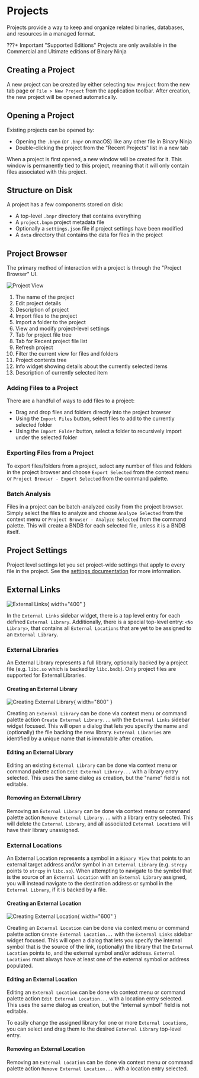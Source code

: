 # Projects

Projects provide a way to keep and organize related binaries, databases, and resources in a managed format.

???+ Important "Supported Editions"
    Projects are only available in the Commercial and Ultimate editions of Binary Ninja

## Creating a Project

A new project can be created by either selecting `New Project` from the new tab page or `File > New Project` from the application toolbar. After creation, the new project will be opened automatically.

## Opening a Project

Existing projects can be opened by:

- Opening the `.bnpm` (or `.bnpr` on macOS) like any other file in Binary Ninja
- Double-clicking the project from the "Recent Projects" list in a new tab

When a project is first opened, a new window will be created for it. This window is permanently tied to this project, meaning that it will only contain files associated with this project.

## Structure on Disk

A project has a few components stored on disk:

- A top-level `.bnpr` directory that contains everything
- A `project.bnpm` project metadata file
- Optionally a `settings.json` file if project settings have been modified
- A `data` directory that contains the data for files in the project

## Project Browser

The primary method of interaction with a project is through the "Project Browser" UI.

![Project View](../img/projects.png "Projects")

1. The name of the project
2. Edit project details
3. Description of project
4. Import files to the project
5. Import a folder to the project
6. View and modify project-level settings
7. Tab for project file tree
8. Tab for Recent project file list
9. Refresh project
10. Filter the current view for files and folders
11. Project contents tree
12. Info widget showing details about the currently selected items
13. Description of currently selected item

### Adding Files to a Project

There are a handful of ways to add files to a project:

- Drag and drop files and folders directly into the project browser
- Using the `Import Files` button, select files to add to the currently selected folder
- Using the `Import Folder` button, select a folder to recursively import under the selected folder

### Exporting Files from a Project

To export files/folders from a project, select any number of files and folders in the project browser and choose `Export Selected` from the context menu or `Project Browser - Export Selected` from the command palette.

### Batch Analysis

Files in a project can be batch-analyzed easily from the project browser. Simply select the files to analyze and choose `Analyze Selected` from the context menu or `Project Browser - Analyze Selected` from the command palette. This will create a BNDB for each selected file, unless it is a BNDB itself.

## Project Settings

Project level settings let you set project-wide settings that apply to every file in the project. See the [settings documentation](settings.md) for more information.

## External Links

![External Links](../img/external-links.png "External Links"){ width="400" }

In the `External Links` sidebar widget, there is a top level entry for each defined `External Library`. Additionally, there is a special top-level entry: `<No Library>`, that contains all `External Locations` that are yet to be assigned to an `External Library`.



### External Libraries

An External Library represents a full library, optionally backed by a project file (e.g. `libc.so` which is backed by `libc.bndb`). Only project files are supported for External Libraries.


#### Creating an External Library

![Creating External Library](../img/external-links-edit-external-library.png "Creating External Library"){ width="800" }

Creating an `External Library` can be done via context menu or command palette action `Create External Library...` with the `External Links` sidebar widget focused. This will open a dialog that lets you specify the name and (optionally) the file backing the new library. `External Libraries` are identified by a unique name that is immutable after creation.


#### Editing an External Library

Editing an existing `External Library` can be done via context menu or command palette action `Edit External Library...` with a library entry selected. This uses the same dialog as creation, but the "name" field is not editable.


#### Removing an External Library

Removing an `External Library` can be done via context menu or command palette action `Remove External Library...` with a library entry selected. This will delete the `External Library`, and all associated `External Locations` will have their library unassigned.


### External Locations

An External Location represents a symbol in a `Binary View` that points to an external target address and/or symbol in an `External Library` (e.g. `strcpy` points to `strcpy` in `libc.so`). When attempting to navigate to the symbol that is the source of an `External Location` with an `External Library` assigned, you will instead navigate to the destination address or symbol in the `External Library`, if it is backed by a file.


#### Creating an External Location

![Creating External Location](../img/external-links-edit-external-location.png "Creating External Location"){ width="600" }


Creating an `External Location` can be done via context menu or command palette action `Create External Location...` with the `External Links` sidebar widget focused. This will open a dialog that lets you specify the internal symbol that is the source of the link, (optionally) the library that the `External Location` points to, and the external symbol and/or address. `External Locations` must always have at least one of the external symbol or address populated.


#### Editing an External Location

Editing an `External Location` can be done via context menu or command palette action `Edit External Location...` with a location entry selected. This uses the same dialog as creation, but the "internal symbol" field is not editable.

To easily change the assigned library for one or more `External Locations`, you can select and drag them to the desired `External Library` top-level entry.


#### Removing an External Location

Removing an `External Location` can be done via context menu or command palette action `Remove External Location...` with a location entry selected.
